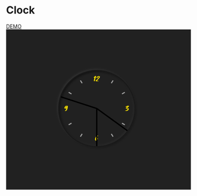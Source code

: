 # Clock
[DEMO](https://lnnhpmp.github.io/Clock/clock.html)
![image](https://github.com/lnnhpmp/Clock/blob/master/clock.png)
